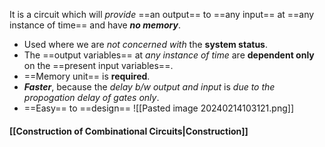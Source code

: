 It is a circuit which will *provide* ==an output== to ==any input== at ==any instance of time== and have ***no memory***.
- Used where we are *not concerned with* the **system status**.
- The ==output variables== at *any instance of time* are **dependent only** on the ==present input variables==.
- ==Memory unit== is **required**. 
- ***Faster***, because the *delay b/w output and input* is *due to the propogation delay of gates only*.
- ==Easy== to ==design==
![[Pasted image 20240214103121.png]]
#### [[Construction of Combinational Circuits|Construction]]